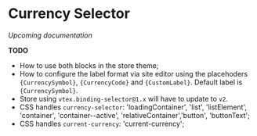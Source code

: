 # Currency Selector

_Upcoming documentation_

__TODO__

- How to use both blocks in the store theme;
- How to configure the label format via site editor using the placehoders `{CurrencySymbol}`, `{CurrencyCode}` and `{CustomLabel}`. Default label is `{CurrencySymbol}`.
- Store using `vtex.binding-selector@1.x` will have to update to `v2`.
- CSS handles `currency-selector`: 'loadingContainer', 'list', 'listElement', 'container', 'container--active', 'relativeContainer','button', 'buttonText';
- CSS handles `current-currency`: 'current-currency';
